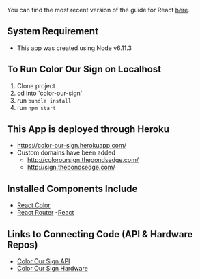 You can find the most recent version of the guide for React [here](https://github.com/facebookincubator/create-react-app/blob/master/packages/react-scripts/template/README.md).

## System Requirement
- This app was created using Node v6.11.3

## To Run Color Our Sign on Localhost

1. Clone project
2. cd into 'color-our-sign'
3. run `bundle install`
4. run `npm start`

## This App is deployed through Heroku

- https://color-our-sign.herokuapp.com/
- Custom domains have been added
  - http://coloroursign.thepondsedge.com/
  - http://sign.thepondsedge.com/

## Installed Components Include

- [React Color](https://casesandberg.github.io/react-color/)
- [React Router](https://reacttraining.com/react-router/web/guides/quick-start)
-[React <Countdown />](https://www.npmjs.com/package/react-countdown-now)

## Links to Connecting Code (API & Hardware Repos)
- [Color Our Sign API](https://github.com/Oh-KPond/color-our-sign-api)
- [Color Our Sign Hardware](https://github.com/Oh-KPond/color-our-sign-feather)
